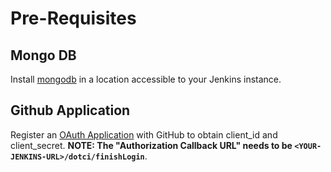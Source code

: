 # Pre-Requisites

## Mongo DB

Install [mongodb](https://www.mongodb.org/) in a location accessible to your Jenkins instance.


## Github Application

Register an [OAuth
Application](https://github.com/settings/applications/new) with GitHub
to obtain client_id and client_secret. **NOTE: The "Authorization
Callback URL" needs to be `<YOUR-JENKINS-URL>/dotci/finishLogin`**.
